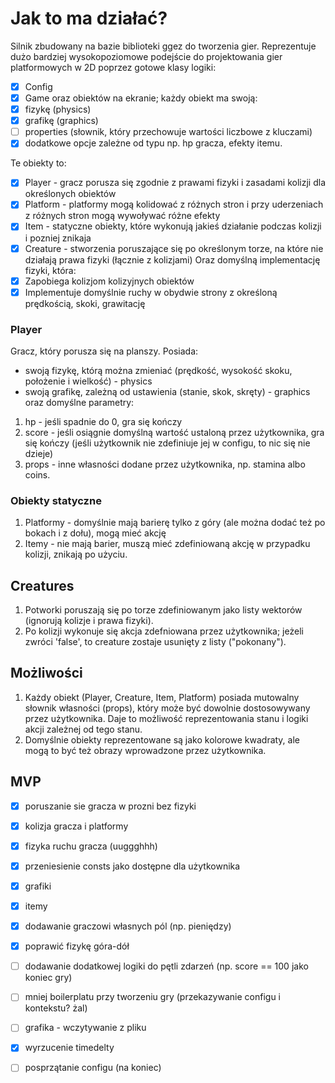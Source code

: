 # Jak to ma działać?
Silnik zbudowany na bazie biblioteki ggez do tworzenia gier.
Reprezentuje dużo bardziej wysokopoziomowe podejście do projektowania gier platformowych w 2D poprzez gotowe klasy logiki:
- [x] Config 
- [x] Game 
oraz obiektów na ekranie; każdy obiekt ma swoją: 
- [x] fizykę (physics) 
- [x] grafikę (graphics)
- [ ] properties (słownik, który przechowuje wartości liczbowe z kluczami)
- [x] dodatkowe opcje zależne od typu np. hp gracza, efekty itemu.

Te obiekty to:
- [x] Player - gracz porusza się zgodnie z prawami fizyki i zasadami kolizji dla określonych obiektów
- [x] Platform - platformy mogą kolidować z różnych stron i przy uderzeniach z różnych stron mogą wywoływać różne efekty
- [x] Item - statyczne obiekty, które wykonują jakieś działanie podczas kolizji i pozniej znikaja
- [x] Creature - stworzenia poruszające się po określonym torze, na które nie działają prawa fizyki (łącznie z kolizjami)
Oraz domyślną implementację fizyki, która:
- [x] Zapobiega kolizjom kolizyjnych obiektów
- [x] Implementuje domyślnie ruchy w obydwie strony z określoną prędkością, skoki, grawitację

### Player
Gracz, który porusza się na planszy. Posiada: 
- swoją fizykę, którą można zmieniać (prędkość, wysokość skoku, położenie i wielkość) - physics
- swoją grafikę, zależną od ustawienia (stanie, skok, skręty) - graphics
oraz domyślne parametry:
1. hp - jeśli spadnie do 0, gra się kończy
2. score - jeśli osiągnie domyślną wartość ustaloną przez użytkownika, gra się kończy (jeśli użytkownik nie zdefiniuje jej w configu, to nic się nie dzieje)
3. props - inne własności dodane przez użytkownika, np. stamina albo coins.

### Obiekty statyczne
1. Platformy - domyślnie mają barierę tylko z góry (ale można dodać też po bokach i z dołu), mogą mieć akcję
2. Itemy - nie mają barier, muszą mieć zdefiniowaną akcję w przypadku kolizji, znikają po użyciu.

## Creatures
1. Potworki poruszają się po torze zdefiniowanym jako listy wektorów (ignorują kolizje i prawa fizyki).
2. Po kolizji wykonuje się akcja zdefniowana przez użytkownika; jeżeli zwróci 'false', to creature zostaje usunięty z listy ("pokonany").


## Możliwości 
1. Każdy obiekt (Player, Creature, Item, Platform) posiada mutowalny słownik własności (props), który może być dowolnie dostosowywany przez użytkownika. Daje to możliwość reprezentowania stanu i logiki akcji zależnej od tego stanu.
2. Domyślnie obiekty reprezentowane są jako kolorowe kwadraty, ale mogą to być też obrazy wprowadzone przez użytkownika.

## MVP
- [x] poruszanie sie gracza w prozni bez fizyki
- [x] kolizja gracza i platformy
- [x] fizyka ruchu gracza (uuggghhh)
- [x] przeniesienie consts jako dostępne dla użytkownika
- [x] grafiki
- [x] itemy
- [x] dodawanie graczowi własnych pól (np. pieniędzy)
- [x] poprawić fizykę góra-dół
- [ ] dodawanie dodatkowej logiki do pętli zdarzeń (np. score == 100 jako koniec gry)
- [ ] mniej boilerplatu przy tworzeniu gry (przekazywanie configu i kontekstu? żal)
- [ ] grafika - wczytywanie z pliku
- [x] wyrzucenie timedelty
- [ ] posprzątanie configu (na koniec)

